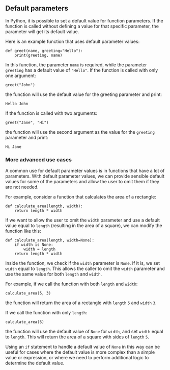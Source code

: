 ## Default parameters

In Python, it is possible to set a default value for function parameters. If the function is called without defining a value for that specific parameter, the parameter will get its default value.

Here is an example function that uses default parameter values:

    def greet(name, greeting="Hello"):
        print(greeting, name)

In this function, the parameter `name` is required, while the parameter `greeting` has a default value of `"Hello"`. If the function is called with only one argument:

    greet("John")

the function will use the default value for the greeting parameter and print:

    Hello John

If the function is called with two arguments:

    greet("Jane", "Hi")

the function will use the second argument as the value for the `greeting` parameter and print:

    Hi Jane

### More advanced use cases

A common use for default parameter values is in functions that have a lot of parameters. With default parameter values, we can provide sensible default values for some of the parameters and allow the user to omit them if they are not needed.

For example, consider a function that calculates the area of a rectangle:

    def calculate_area(length, width):
        return length * width

If we want to allow the user to omit the `width` parameter and use a default value equal to `length` (resulting in the area of a square), we can modify the function like this:

    def calculate_area(length, width=None):
        if width is None:
            width = length
        return length * width

Inside the function, we check if the `width` parameter is `None`. If it is, we set `width` equal to `length`. This allows the caller to omit the `width` parameter and use the same value for both `length` and `width`.

For example, if we call the function with both `length` and `width`:

    calculate_area(5, 3)

the function will return the area of a rectangle with `length` `5` and `width` `3`.

If we call the function with only `length`:

    calculate_area(5)

the function will use the default value of `None` for `width`, and set `width` equal to `length`. This will return the area of a square with sides of `length` `5`.

Using an `if` statement to handle a default value of `None` in this way can be useful for cases where the default value is more complex than a simple value or expression, or where we need to perform additional logic to determine the default value.
